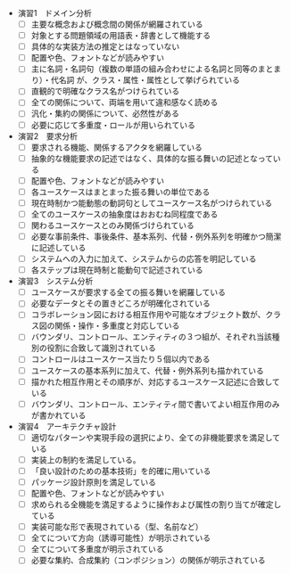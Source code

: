 - 演習1　ドメイン分析
    - [ ] 主要な概念および概念間の関係が網羅されている
    - [ ] 対象とする問題領域の用語表・辞書として機能する
    - [ ] 具体的な実装方法の推定とはなっていない
    - [ ] 配置や色、フォントなどが読みやすい
    - [ ] 主に名詞・名詞句（複数の単語の組み合わせによる名詞と同等のまとまり）・代名詞 が、クラス・属性・属性として挙げられている
    - [ ] 直観的で明確なクラス名がつけられている
    - [ ] 全ての関係について、両端を用いて違和感なく読める
    - [ ] 汎化・集約の関係について、必然性がある
    - [ ] 必要に応じて多重度・ロールが用いられている
- 演習2　要求分析
    - [ ] 要求される機能、関係するアクタを網羅している
    - [ ] 抽象的な機能要求の記述ではなく、具体的な振る舞いの記述となっている
    - [ ] 配置や色、フォントなどが読みやすい
    - [ ] 各ユースケースはまとまった振る舞いの単位である
    - [ ] 現在時制かつ能動態の動詞句としてユースケース名がつけられている
    - [ ] 全てのユースケースの抽象度はおおむね同程度である
    - [ ] 関わるユースケースとのみ関係づけられている
    - [ ] 必要な事前条件、事後条件、基本系列、代替・例外系列を明確かつ簡潔に記述している
    - [ ] システムへの入力に加えて、システムからの応答を明記している
    - [ ] 各ステップは現在時制と能動句で記述されている
- 演習3　システム分析
    - [ ] ユースケースが要求する全ての振る舞いを網羅している
    - [ ] 必要なデータとその置きどころが明確化されている
    - [ ] コラボレーション図における相互作用や可能なオブジェクト数が、クラス図の関係・操作・多重度と対応している
    - [ ] バウンダリ、コントロール、エンティティの３つ組が、それぞれ当該種別の役割に合致して識別されている
    - [ ] コントロールはユースケース当たり５個以内である
    - [ ] ユースケースの基本系列に加えて、代替・例外系列も描かれている
    - [ ] 描かれた相互作用とその順序が、対応するユースケース記述に合致している
    - [ ] バウンダリ、コントロール、エンティティ間で書いてよい相互作用のみが書かれている
- 演習4　アーキテクチャ設計
    - [ ] 適切なパターンや実現手段の選択により、全ての非機能要求を満足している
    - [ ] 実装上の制約を満足している。
    - [ ] 「良い設計のための基本技術」を的確に用いている
    - [ ] パッケージ設計原則を満足している
    - [ ] 配置や色、フォントなどが読みやすい
    - [ ] 求められる全機能を満足するように操作および属性の割り当てが確定している
    - [ ] 実装可能な形で表現されている（型、名前など）
    - [ ] 全てについて方向（誘導可能性）が明示されている
    - [ ] 全てについて多重度が明示されている
    - [ ] 必要な集約、合成集約（コンポジション）の関係が明示されている
